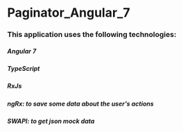# Paginator_Angular_7
###
### This application uses the following technologies:
##### Angular 7
##### TypeScript
##### RxJs
##### ngRx: to save some data about the user's actions
##### SWAPI: to get json mock data
